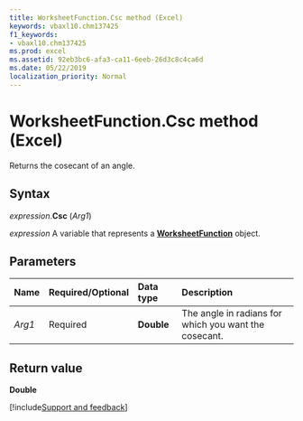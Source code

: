 ```yaml
---
title: WorksheetFunction.Csc method (Excel)
keywords: vbaxl10.chm137425
f1_keywords:
- vbaxl10.chm137425
ms.prod: excel
ms.assetid: 92eb3bc6-afa3-ca11-6eeb-26d3c8c4ca6d
ms.date: 05/22/2019
localization_priority: Normal
---
```



# WorksheetFunction.Csc method (Excel)

Returns the cosecant of an angle.


## Syntax

_expression_.**Csc** (_Arg1_)

_expression_ A variable that represents a **[WorksheetFunction](Excel.WorksheetFunction.md)** object.


## Parameters

|Name|Required/Optional|Data type|Description|
|:-----|:-----|:-----|:-----|
| _Arg1_|Required|**Double**|The angle in radians for which you want the cosecant.|


## Return value

**Double**



[!include[Support and feedback](~/includes/feedback-boilerplate.md)]